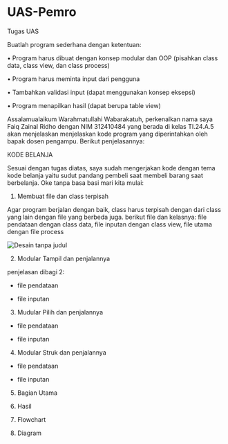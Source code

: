# UAS-Pemro

Tugas UAS

Buatlah program sederhana dengan ketentuan:

• Program harus dibuat dengan konsep modular dan OOP (pisahkan class data, class view, dan class process)

• Program harus meminta input dari pengguna

• Tambahkan validasi input (dapat menggunakan konsep eksepsi)

• Program menapilkan hasil (dapat berupa table view)

Assalamualaikum Warahmatullahi Wabarakatuh, perkenalkan nama saya Faiq Zainal Ridho dengan NIM 312410484 yang berada di kelas TI.24.A.5 akan menjelaskan menjelaskan kode program yang diperintahkan oleh bapak dosen pengampu. Berikut penjelasannya:

KODE BELANJA

Sesuai dengan tugas diatas, saya sudah mengerjakan kode dengan tema kode belanja yaitu sudut pandang pembeli saat membeli barang saat berbelanja. Oke tanpa basa basi mari kita mulai:

1. Membuat file dan class terpisah

Agar program berjalan dengan baik, class harus terpisah dengan dari class yang lain dengan file yang berbeda juga. berikut file dan kelasnya: file pendataan dengan class data, file inputan dengan class view, file utama dengan file process

![Desain tanpa judul](https://github.com/user-attachments/assets/15e933b5-3b99-4cac-883e-25e9a06478ba)

2. Modular Tampil dan penjalannya

penjelasan dibagi 2:

- file pendataan


- file inputan

3. Mudular Pilih dan penjalannya

- file pendataan

- file inputan

4. Modular Struk dan penjalannya

- file pendataan

- file inputan

5. Bagian Utama

6. Hasil

7. Flowchart

8. Diagram
